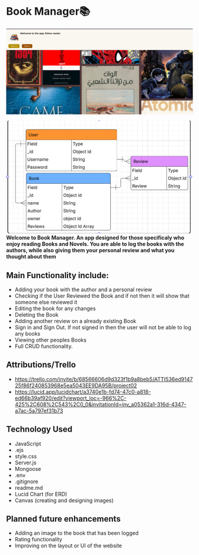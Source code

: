 # Book Manager📚
![alt text](<public/images/Screenshot 2025-07-08 194532.png>)

![alt text](image.png)
**Welcome to Book Manager. An app designed for those specificaly who enjoy reading Books and Novels. You are able to log the books with the authors, while also giving them your personal review and what you thought about them**

##  Main Functionality include:
- Adding your book with the author and a personal review 
- Checking if the User Reviewed the Book and if not then it will show that someone else reviewed it 
- Editing the book for any changes
- Deleting the Book
- Adding another review on a already existing Book 
- Sign in and Sign Out. If not signed in then the user will not be able to log any books 
- Viewing other peoples Books 
- Full CRUD functionality.

## Attributions/Trello 
- https://trello.com/invite/b/68566606d9d323f1b9a8beb5/ATTI536ed914725f86f240853968e5ea5043EE9DA95B/project02 
- https://lucid.app/lucidchart/a3740e1b-fd74-47c0-a818-ed66b39af920/edit?viewport_loc=-966%2C-425%2C608%2C543%2C0_0&invitationId=inv_a05362a1-316d-4347-a7ac-5a797ef31b73 


## Technology Used
-  JavaScript 
- .ejs
- style.css
- Server.js 
- Mongoose
- .env
- .gitignore
- readme.md
- Lucid Chart (for ERD)
- Canvas (creating and designing images)

## Planned future enhancements 
- Adding an image to the book that has been logged 
- Rating functionality
- Improving on the layout or UI of the website




